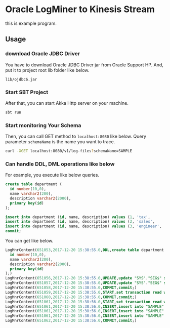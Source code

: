 # Oracle LogMiner to Kinesis Stream

this is example program.

## Usage

### download Oracle JDBC Driver

You have to download Oracle JDBC Driver jar from Oracle Support HP.
And, put it to project root lib folder like below.

```
lib/ojdbc6.jar
```

### Start SBT Project

After that, you can start Akka Http server on your machine.

```sh
sbt run
```

### Start monitoring Your Schema

Then, you can call GET method to `localhost:8080` like below.
Query parameter `schemaName` is the name you want to trace.

```sh
curl -XGET localhost:8080/v1/log-files?schemaName=SAMPLE
```

### Can handle DDL, DML operations like below

For example, you execute like below queries. 

```sql
create table department (
  id number(10,0),
  name varchar2(200),
  description varchar2(2000),
  primary key(id)
);

insert into department (id, name, description) values (1, 'tax',      'count all amount of tax');
insert into department (id, name, description) values (2, 'sales',    'sales our products');
insert into department (id, name, description) values (3, 'engineer', 'deliver our services');
commit;
```

You can get like below.

```sql
LogMnrContent(651053,2017-12-20 15:38:55.0,DDL,create table department (
  id number(10,0),
  name varchar2(200),
  description varchar2(2000),
  primary key(id)
);)
LogMnrContent(651056,2017-12-20 15:38:55.0,UPDATE,update "SYS"."SEG$" set "TYPE#" = '5', "BLOCKS" = '8', "EXTENTS" = '1', "INIEXTS" = '8', "MINEXTS" = '1', "MAXEXTS" = '2147483645', "EXTSIZE" = '128', "EXTPCT" = '0', "USER#" = '48', "LISTS" = '0', "GROUPS" = '0', "BITMAPRANGES" = '2147483645', "CACHEHINT" = '0', "SCANHINT" = '0', "HWMINCR" = '20495', "SPARE1" = '4325633' where "FILE#" = '4' and "BLOCK#" = '362' and "TYPE#" = '3' and "TS#" = '4' and "BLOCKS" = '8' and "EXTENTS" = '1' and "INIEXTS" = '8' and "MINEXTS" = '1' and "MAXEXTS" = '2147483645' and "EXTSIZE" = '128' and "EXTPCT" = '0' and "USER#" = '48' and "LISTS" = '0' and "GROUPS" = '0' and "BITMAPRANGES" = '2147483645' and "CACHEHINT" = '0' and "SCANHINT" = '0' and "HWMINCR" = '20495' and "SPARE1" = '4325633' and ROWID = 'AAAAAIAABAAAHJ0AAD';)
LogMnrContent(651057,2017-12-20 15:38:55.0,UPDATE,update "SYS"."SEG$" set "TYPE#" = '6', "BLOCKS" = '8', "EXTENTS" = '1', "INIEXTS" = '8', "MINEXTS" = '1', "MAXEXTS" = '2147483645', "EXTSIZE" = '128', "EXTPCT" = '0', "USER#" = '48', "LISTS" = '0', "GROUPS" = '0', "BITMAPRANGES" = '2147483645', "CACHEHINT" = '0', "SCANHINT" = '0', "HWMINCR" = '20496', "SPARE1" = '4325633' where "FILE#" = '4' and "BLOCK#" = '370' and "TYPE#" = '3' and "TS#" = '4' and "BLOCKS" = '8' and "EXTENTS" = '1' and "INIEXTS" = '8' and "MINEXTS" = '1' and "MAXEXTS" = '2147483645' and "EXTSIZE" = '128' and "EXTPCT" = '0' and "USER#" = '48' and "LISTS" = '0' and "GROUPS" = '0' and "BITMAPRANGES" = '2147483645' and "CACHEHINT" = '0' and "SCANHINT" = '0' and "HWMINCR" = '20496' and "SPARE1" = '4325761' and ROWID = 'AAAAAIAABAAAHJ0AAE';)
LogMnrContent(651058,2017-12-20 15:38:55.0,COMMIT,commit;)
LogMnrContent(651059,2017-12-20 15:38:55.0,START,set transaction read write;)
LogMnrContent(651060,2017-12-20 15:38:55.0,COMMIT,commit;)
LogMnrContent(651061,2017-12-20 15:38:56.0,START,set transaction read write;)
LogMnrContent(651061,2017-12-20 15:38:56.0,INSERT,insert into "SAMPLE"."DEPARTMENT"("ID","NAME","DESCRIPTION") values ('1','tax','count all amount of tax');)
LogMnrContent(651061,2017-12-20 15:38:56.0,INSERT,insert into "SAMPLE"."DEPARTMENT"("ID","NAME","DESCRIPTION") values ('2','sales','sales our products');)
LogMnrContent(651061,2017-12-20 15:38:56.0,INSERT,insert into "SAMPLE"."DEPARTMENT"("ID","NAME","DESCRIPTION") values ('3','engineer','deliver our services');)
LogMnrContent(651062,2017-12-20 15:38:56.0,COMMIT,commit;)
```
